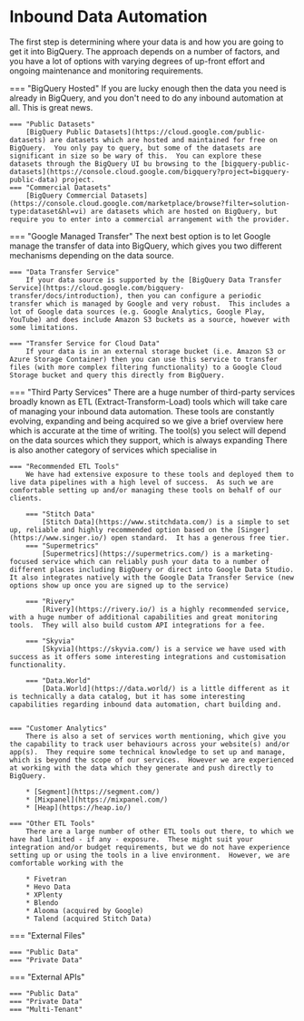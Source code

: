 # Inbound Data Automation
The first step is determining where your data is and how you are going to get it into BigQuery.  The approach depends on a number of factors, and you have a lot of options with varying degrees of up-front effort and ongoing maintenance and monitoring requirements.

=== "BigQuery Hosted"
    If you are lucky enough then the data you need is already in BigQuery, and you don't need to do any inbound automation at all.  This is great news.

    === "Public Datasets"
        [BigQuery Public Datasets](https://cloud.google.com/public-datasets) are datasets which are hosted and maintained for free on BigQuery.  You only pay to query, but some of the datasets are significant in size so be wary of this.  You can explore these datasets through the BigQuery UI bu browsing to the [bigquery-public-datasets](https://console.cloud.google.com/bigquery?project=bigquery-public-data) project.
    === "Commercial Datasets"
        [BigQuery Commercial Datasets](https://console.cloud.google.com/marketplace/browse?filter=solution-type:dataset&hl=vi) are datasets which are hosted on BigQuery, but require you to enter into a commercial arrangement with the provider.

=== "Google Managed Transfer"
    The next best option is to let Google manage the transfer of data into BigQuery, which gives you two different mechanisms depending on the data source.

    === "Data Transfer Service"
        If your data source is supported by the [BigQuery Data Transfer Service](https://cloud.google.com/bigquery-transfer/docs/introduction), then you can configure a periodic transfer which is managed by Google and very robust.  This includes a lot of Google data sources (e.g. Google Analytics, Google Play, YouTube) and does include Amazon S3 buckets as a source, however with some limitations.
    
    === "Transfer Service for Cloud Data"
        If your data is in an external storage bucket (i.e. Amazon S3 or Azure Storage Container) then you can use this service to transfer files (with more complex filtering functionality) to a Google Cloud Storage bucket and query this directly from BigQuery.

        
=== "Third Party Services"
    There are a huge number of third-party services broadly known as ETL (Extract-Transform-Load) tools which will take care of managing your inbound data automation.  These tools are constantly evolving, expanding and being acquired so we give a brief overview here which is accurate at the time of writing.  The tool(s) you select will depend on the data sources which they support, which is always expanding 
    There is also another category of services which specialise in  

    === "Recommended ETL Tools"
        We have had extensive exposure to these tools and deployed them to live data pipelines with a high level of success.  As such we are comfortable setting up and/or managing these tools on behalf of our clients.
        
        === "Stitch Data"
            [Stitch Data](https://www.stitchdata.com/) is a simple to set up, reliable and highly recommended option based on the [Singer](https://www.singer.io/) open standard.  It has a generous free tier.
        === "Supermetrics"
            [Supermetrics](https://supermetrics.com/) is a marketing-focused service which can reliably push your data to a number of different places including BigQuery or direct into Google Data Studio. It also integrates natively with the Google Data Transfer Service (new options show up once you are signed up to the service)
            
        === "Rivery"
            [Rivery](https://rivery.io/) is a highly recommended service, with a huge number of additional capabilities and great monitoring tools.  They will also build custom API integrations for a fee. 
            
        === "Skyvia"
            [Skyvia](https://skyvia.com/) is a service we have used with success as it offers some interesting integrations and customisation functionality.
 
        === "Data.World"
            [Data.World](https://data.world/) is a little different as it is technically a data catalog, but it has some interesting capabilities regarding inbound data automation, chart building and.  
    
    
    === "Customer Analytics"
        There is also a set of services worth mentioning, which give you the capability to track user behaviours across your website(s) and/or app(s).  They require some technical knowledge to set up and manage, which is beyond the scope of our services.  However we are experienced at working with the data which they generate and push directly to BigQuery.
        
        * [Segment](https://segment.com/)
        * [Mixpanel](https://mixpanel.com/)
        * [Heap](https://heap.io/)
       
    === "Other ETL Tools"
        There are a large number of other ETL tools out there, to which we have had limited - if any - exposure.  These might suit your integration and/or budget requirements, but we do not have experience setting up or using the tools in a live environment.  However, we are comfortable working with the 
         
        * Fivetran
        * Hevo Data
        * XPlenty
        * Blendo
        * Alooma (acquired by Google)
        * Talend (acquired Stitch Data)
        

=== "External Files"

    === "Public Data"
    === "Private Data"


=== "External APIs"
    
    === "Public Data"
    === "Private Data"
    === "Multi-Tenant"